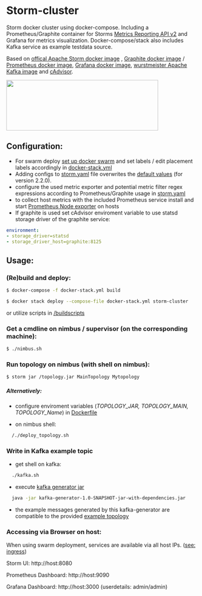# Storm-cluster
Storm docker cluster using docker-compose. 
Including a Prometheus/Graphite container for Storms [Metrics Reporting API v2](https://storm.apache.org/releases/2.2.0/metrics_v2.html) and Grafana for metrics visualization.
Docker-compose/stack also includes Kafka service as example testdata source.

Based on [offical Apache Storm docker image](https://hub.docker.com/_/storm) , [Graphite docker image](https://hub.docker.com/r/graphiteapp/graphite-statsd) / [Prometheus docker image](https://hub.docker.com/r/prom/prometheus),
[Grafana docker image](https://hub.docker.com/r/grafana/grafana), [wurstmeister Apache Kafka image](https://github.com/wurstmeister/kafka-docker) and [cAdvisor](https://hub.docker.com/r/google/cadvisor/).

<img src="https://upload.wikimedia.org/wikipedia/commons/thumb/b/b1/Apache_Storm_logo.svg/1200px-Apache_Storm_logo.svg.png" width="400" height="133" />


Configuration:
----
- For swarm deploy [set up docker swarm](https://docs.docker.com/engine/swarm/swarm-tutorial/create-swarm/) and set labels / edit placement labels accordingly in [docker-stack.yml](/docker-stack.yml)
- Adding configs to [storm.yaml](/jfr_storm/storm.yaml) file overwrites the [default values](https://github.com/apache/storm/blob/v2.2.0/conf/defaults.yaml) (for version 2.2.0).
- configure the used metric exporter and potential metric filter regex expressions according to Prometheus/Graphite usage in [storm.yaml](/jfr_storm/storm.yaml)
- to collect host metrics with the included Prometheus service install and start [Prometheus Node exporter](https://prometheus.io/docs/guides/node-exporter/) on hosts
- If graphite is used set cAdvisor enviroment variable to use statsd storage driver of the graphite service:
```yaml
environment: 
- storage_driver=statsd
- storage_driver_host=graphite:8125
```

Usage:
-----

### (Re)build and deploy:
```bash
$ docker-compose -f docker-stack.yml build
```
```sh
$ docker stack deploy --compose-file docker-stack.yml storm-cluster
```
or utilize scripts in [/buildscripts](/buildscripts)
### Get a cmdline on nimbus / supervisor (on the corresponding machine):
```bash
$ ./nimbus.sh
```
### Run topology on nimbus (with shell on nimbus):
```bash
$ storm jar /topology.jar MainTopology Mytopology
```
##### Alternatively:
- configure enviroment variables (*TOPOLOGY_JAR, TOPOLOGY_MAIN, TOPOLOGY_Name*) in [Dockerfile](/jfr_storm/Dockerfile)

- on nimbus shell: 

```bash
  /./deploy_topology.sh
```
### Write in Kafka example topic
- get shell on kafka: 

```bash
  ./kafka.sh
```
- execute [kafka generator jar](https://github.com/jfr2102/kafka-generator) 

```bash
  java -jar kafka-generator-1.0-SNAPSHOT-jar-with-dependencies.jar
```

- the example messages generated by this kafka-generator are compatible to the provided [example topology](https://github.com/jfr2102/storm-topology) 


### Accessing via Browser on host:
When using swarm deployment, services are available  via all host IPs. ([see: ingress](https://docs.docker.com/engine/swarm/ingress/))

Storm UI:
http://host:8080 

Prometheus Dashboard:
http://host:9090 

Grafana Dashboard:
http://host:3000 (userdetails: admin/admin)
